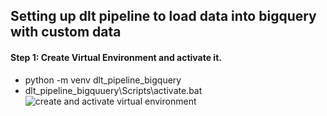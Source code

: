 ## Setting up dlt pipeline to load data into bigquery with custom data

#### Step 1: Create Virtual Environment and activate it.
- python -m venv dlt_pipeline_bigquery
- dlt_pipeline_bigquuery\Scripts\activate.bat
  ![create and activate virtual environment](https://github.com/oyemishra/dlt_case_study/assets/73794797/eae439c9-212f-4e68-87a7-86cee4cef831)
